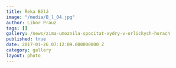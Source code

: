 ```yaml
---
title: Řeka Bělá
image: "/media/B_l_04.jpg"
author: Libor Prauz
tags: []
gallery: /news/zima-umoznila-spocitat-vydry-v-orlickych-horach
published: true
date: 2017-01-26 07:12:09.000000000 Z
category: gallery
layout: photo
---
```

